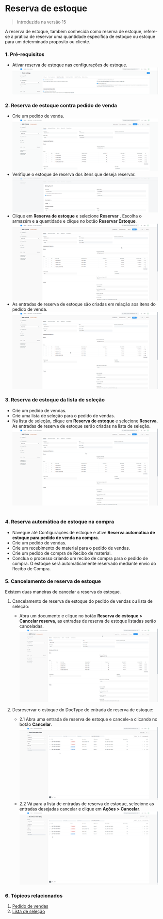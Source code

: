 # Reserva de estoque




> Introduzida na versão 15
> 
> 

A reserva de estoque, também conhecida como reserva de estoque, refere-se à prática de reservar uma quantidade específica de estoque ou estoque para um determinado propósito ou cliente.

### 1. Pré-requisitos

* Ativar reserva de estoque nas configurações de estoque. ![stock-settings](/files/stock-settings.png)![]()

### 2. Reserva de estoque contra pedido de venda

* Crie um pedido de venda. ![sales-order](/files/sales-ordere027b8.png)![]()
* Verifique o estoque de reserva dos itens que deseja reservar. ![sales-order-item](/files/sales-order-item.png)![]()
* Clique em **Reserva de estoque** e selecione **Reservar** . Escolha o armazém e a quantidade e clique no botão **Reservar Estoque**. ![sales-order-reserve](/files/sales-order-reserve.gif)![]()
* As entradas de reserva de estoque são criadas em relação aos itens do pedido de venda. ![stock-reservation-entries](/files/stock-reservation-entriesb9a114.gif)![]()

### 3. Reserva de estoque da lista de seleção

* Crie um pedido de vendas.
* Crie uma lista de seleção para o pedido de vendas.
* Na lista de seleção, clique em **Reserva de estoque** e selecione **Reserva**. As entradas de reserva de estoque serão criadas na lista de seleção. ![sales-order-pick-list-reserve](/files/sales-order-pick-list-reserve.gif) ![]()

### 4. Reserva automática de estoque na compra

* Navegue até Configurações de estoque e ative **Reserva automática de estoque para pedido de venda na compra**.
* Crie um pedido de vendas.
* Crie um recebimento de material para o pedido de vendas.
* Crie um pedido de compra de Recibo de material.
* Conclua o processo criando um recibo de compra para o pedido de compra. O estoque será automaticamente reservado mediante envio do Recibo de Compra.

### 5. Cancelamento de reserva de estoque

Existem duas maneiras de cancelar a reserva do estoque.

1. Cancelamento de reserva de estoque do pedido de vendas ou lista de seleção:


	* Abra um documento e clique no botão **Reserva de estoque > Cancelar reserva**, as entradas de reserva de estoque listadas serão canceladas. ![sales-order-unreserve](/files/sales-order-unreserve.gif)![]()
2. Desreservar o estoque do DocType de entrada de reserva de estoque: 


	* 2.1 Abra uma entrada de reserva de estoque e cancele-a clicando no botão **Cancelar**. ![stock-reservation-entry-cancel](/files/stock-reservation-entry-cancel.gif)![]()
	* 2.2 Vá para a lista de entradas de reserva de estoque, selecione as entradas desejadas cancelar e clique em **Ações > Cancelar**. ![stock-reservation-entries-cancel](/files/stock-reservation-entries-cancel.gif)![]()

### 6. Tópicos relacionados

1. [Pedido de vendas](/docs/pt/selling/sales-order)
2. [Lista de seleção](/docs/pt/stock/pick-list)


